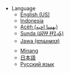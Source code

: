 <!-- _navbar.md -->
* <i class="fas fa-globe"></i> Language
    * [English (US)](/en_US/)
    * [Indonesia](/id_ID/)
    * [Acèh (بهسا اچيه)](/ac_ID/)
    * [Sunda (&#x1B98;&#x1B9E; &#x1B9E;&#x1BA5;&#x1B94;&#x1BAA;&#x1B93;)](/su_ID/)
    * [Jawa (ꦧꦱꦗꦮ)](/jv_ID/)
    * [Minang](/min_ID/)
    * [日本語](/ja_JP/)
    * [Русский язык](/ru_RU/)
